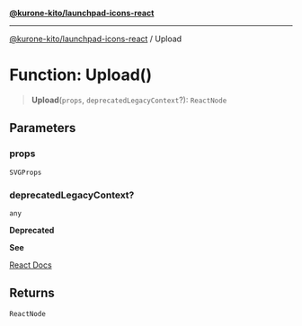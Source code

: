 [**@kurone-kito/launchpad-icons-react**](../README.md)

***

[@kurone-kito/launchpad-icons-react](../globals.md) / Upload

# Function: Upload()

> **Upload**(`props`, `deprecatedLegacyContext`?): `ReactNode`

## Parameters

### props

`SVGProps`

### deprecatedLegacyContext?

`any`

**Deprecated**

**See**

[React Docs](https://legacy.reactjs.org/docs/legacy-context.html#referencing-context-in-lifecycle-methods)

## Returns

`ReactNode`
